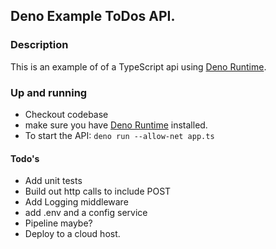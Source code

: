 ## Deno Example ToDos API.

### Description
This is an example of of a TypeScript api using [Deno Runtime](https://deno.land/).

### Up and running
* Checkout codebase
* make sure you have [Deno Runtime](https://deno.land/) installed.
* To start the API: `deno run --allow-net app.ts`

#### Todo's
* Add unit tests
* Build out http calls to include POST
* Add Logging middleware
* add .env and a config service
* Pipeline maybe?
* Deploy to a cloud host.